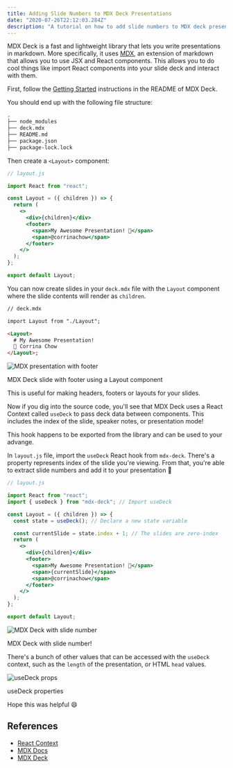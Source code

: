 ```yaml
---
title: Adding Slide Numbers to MDX Deck Presentations
date: "2020-07-26T22:12:03.284Z"
description: "A tutorial on how to add slide numbers to MDX deck presentation."
---
```


MDX Deck is a fast and lightweight library that lets you write presentations in markdown. More specifically, it uses [MDX](https://github.com/mdx-js/mdx), an extension of markdown that allows you to use JSX and React components. This allows you to do cool things like import React components into your slide deck and interact with them.

First, follow the [Getting Started](https://github.com/jxnblk/mdx-deck#getting-started) instructions in the README of MDX Deck.

You should end up with the following file structure:

```md
.
├── node_modules
├── deck.mdx
├── README.md
├── package.json
├── package-lock.lock
```

Then create a `<Layout>` component:

```jsx
// layout.js

import React from "react";

const Layout = ({ children }) => {
  return (
    <>
      <div>{children}</div>
      <footer>
        <span>My Awesome Presentation! 🚀</span>
        <span>@corrinachow</span>
      </footer>
    </>
  );
};

export default Layout;
```

You can now create slides in your `deck.mdx` file with the `Layout` component where the slide contents will render as `children`.

```md
// deck.mdx

import Layout from "./Layout";

<Layout>
  # My Awesome Presentation!
  🚀 Corrina Chow
</Layout>;
```

![MDX presentation with footer](https://dev-to-uploads.s3.amazonaws.com/i/nlkh0fenwngqd1xj6dud.png)

<figcaption>MDX Deck slide with footer using a Layout component</figcaption>

This is useful for making headers, footers or layouts for your slides.

Now if you dig into the source code, you'll see that MDX Deck uses a React Context called `useDeck` to pass deck data between components. This includes the index of the slide, speaker notes, or presentation mode!

This hook happens to be exported from the library and can be used to your advange.

In `layout.js` file, import the `useDeck` React hook from `mdx-deck`. There's a property represents index of the slide you're viewing. From that, you're able to extract slide numbers and add it to your presentation 🥳

```jsx
// layout.js

import React from "react";
import { useDeck } from "mdx-deck"; // Import useDeck

const Layout = ({ children }) => {
  const state = useDeck(); // Declare a new state variable

  const currentSlide = state.index + 1; // The slides are zero-index
  return (
    <>
      <div>{children}</div>
      <footer>
        <span>My Awesome Presentation! 🚀</span>
        <span>{currentSlide}</span>
        <span>@corrinachow</span>
      </footer>
    </>
  );
};

export default Layout;
```

![MDX Deck with slide number](https://dev-to-uploads.s3.amazonaws.com/i/xg2hmzcxqnkj7mm775r4.png)

<figcaption>MDX Deck with slide number!</figcaption>

There's a bunch of other values that can be accessed with the `useDeck` context, such as the `length` of the presentation, or HTML `head` values.

![useDeck props](https://dev-to-uploads.s3.amazonaws.com/i/cdvqlvxqqnggdemh97gc.png)

<figcaption>useDeck properties</figcaption>

Hope this was helpful 😄

## References

- [React Context](https://reactjs.org/docs/context.html)
- [MDX Docs](https://github.com/mdx-js/mdx)
- [MDX Deck](https://github.com/jxnblk/mdx-deck)

